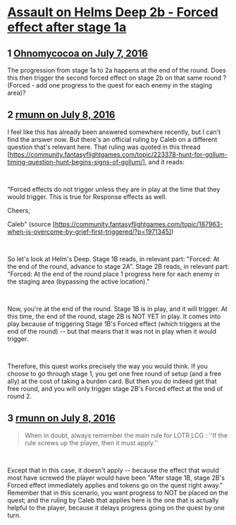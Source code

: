 # [Assault on Helms Deep 2b - Forced effect after stage 1a](https://community.fantasyflightgames.com/topic/224494-assault-on-helms-deep-2b-forced-effect-after-stage-1a/)

## 1 [Ohnomycocoa on July 7, 2016](https://community.fantasyflightgames.com/topic/224494-assault-on-helms-deep-2b-forced-effect-after-stage-1a/?do=findComment&comment=2300072)

The progression from stage 1a to 2a happens at the end of the round. Does this then trigger the second forced effect on stage 2b on that same round ? (Forced - add one progress to the quest for each enemy in the staging area)?

## 2 [rmunn on July 8, 2016](https://community.fantasyflightgames.com/topic/224494-assault-on-helms-deep-2b-forced-effect-after-stage-1a/?do=findComment&comment=2300230)

I feel like this has already been answered somewhere recently, but I can't find the answer now. But there's an official ruling by Caleb on a different question that's relevant here. That ruling was quoted in this thread [https://community.fantasyflightgames.com/topic/223378-hunt-for-gollum-timing-question-hunt-begins-signs-of-gollum/], and it reads:

 

"Forced effects do not trigger unless they are in play at the time that they would trigger. This is true for Response effects as well.

Cheers,

Caleb" (source [https://community.fantasyflightgames.com/topic/187963-when-is-overcome-by-grief-first-triggered/?p=1971345])

 

So let's look at Helm's Deep. Stage 1B reads, in relevant part: "Forced: At the end of the round, advance to stage 2A". Stage 2B reads, in relevant part: "Forced: At the end of the round place 1 progress here for each enemy in the staging area (bypassing the active location)."

 

Now, you're at the end of the round. Stage 1B is in play, and it will trigger. At this time, the end of the round, stage 2B is NOT YET in play. It comes into play because of triggering Stage 1B's Forced effect (which triggers at the end of the round) -- but that means that it was not in play when it would trigger.

 

Therefore, this quest works precisely the way you would think. If you choose to go through stage 1, you get one free round of setup (and a free ally) at the cost of taking a burden card. But then you do indeed get that free round, and you will only trigger stage 2B's Forced effect at the end of round 2.

## 3 [rmunn on July 8, 2016](https://community.fantasyflightgames.com/topic/224494-assault-on-helms-deep-2b-forced-effect-after-stage-1a/?do=findComment&comment=2300918)

> When in doubt, always remember the main rule for LOTR LCG : ''If the rule screws up the player, then it must apply.''

 

Except that in this case, it doesn't apply -- because the effect that would most have screwed the player would have been "After stage 1B, stage 2B's Forced effect immediately applies and tokens go on the quest right away." Remember that in this scenario, you want progress to NOT be placed on the quest; and the ruling by Caleb that applies here is the one that is actually helpful to the player, because it delays progress going on the quest by one turn.


